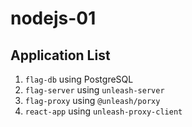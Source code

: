 # nodejs-01

## Application List

1. `flag-db` using PostgreSQL
2. `flag-server` using `unleash-server`
3. `flag-proxy` using `@unleash/porxy`
4. `react-app` using `unleash-proxy-client`

